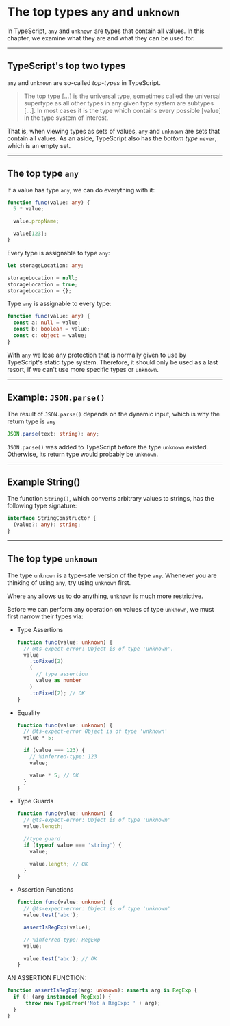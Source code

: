 # The top types `any` and `unknown`

In TypeScript, `any` and `unknown` are types that contain all values. In this chapter, we examine what they are and what they can be used for.

---

## TypeScript's top two types

`any` and `unknown` are so-called _top-types_ in TypeScript.

> The top type […] is the universal type, sometimes called the universal supertype as all other types in any given type system are subtypes […]. In most cases it is the type which contains every possible [value] in the type system of interest.

That is, when viewing types as sets of values, `any` and `unknown` are sets that contain all values. As an aside, TypeScript also has the _bottom type_ `never`, which is an empty set.

---

## The top type `any`

If a value has type `any`, we can do everything with it:

```ts
function func(value: any) {
  5 * value;

  value.propName;

  value[123];
}
```

Every type is assignable to type `any`:

```ts
let storageLocation: any;

storageLocation = null;
storageLocation = true;
storageLocation = {};
```

Type `any` is assignable to every type:

```ts
function func(value: any) {
  const a: null = value;
  const b: boolean = value;
  const c: object = value;
}
```

With `any` we lose any protection that is normally given to use by TypeScript's static type system. Therefore, it should only be used as a last resort, if we can't use more specific types or `unknown`.

---

## Example: `JSON.parse()`

The result of `JSON.parse()` depends on the dynamic input, which is why the return type is `any`

```ts
JSON.parse(text: string): any;
```

`JSON.parse()` was added to TypeScript before the type `unknown` existed. Otherwise, its return type would probably be `unknown`.

---

## Example String()

The function `String()`, which converts arbitrary values to strings, has the following type signature:

```ts
interface StringConstructor {
  (value?: any): string;
}
```

---

## The top type `unknown`

The type `unknown` is a type-safe version of the type `any`. Whenever you are thinking of using `any`, try using `unknown` first.

Where `any` allows us to do anything, `unknown` is much more restrictive.

Before we can perform any operation on values of type `unknown`, we must first narrow their types via:

- Type Assertions

  ```ts
  function func(value: unknown) {
    // @ts-expect-error: Object is of type 'unknown'.
    value
      .toFixed(2)
      (
        // type assertion
        value as number
      )
      .toFixed(2); // OK
  }
  ```

- Equality

  ```ts
  function func(value: unknown) {
    // @ts-expect-error Object is of type 'unknown'
    value * 5;

    if (value === 123) {
      // %inferred-type: 123
      value;

      value * 5; // OK
    }
  }
  ```

- Type Guards

  ```ts
  function func(value: unknown) {
    // @ts-expect-error: Object is of type 'unknown'
    value.length;

    //type guard
    if (typeof value === 'string') {
      value;

      value.length; // OK
    }
  }
  ```

- Assertion Functions

  ```ts
  function func(value: unknown) {
    // @ts-expect-error: Object is of type 'unknown'
    value.test('abc');

    assertIsRegExp(value);

    // %inferred-type: RegExp
    value;

    value.test('abc'); // OK
  }
  ```

AN ASSERTION FUNCTION:

```ts
function assertIsRegExp(arg: unknown): asserts arg is RegExp {
  if (! (arg instanceof RegExp)) {
      throw new TypeError('Not a RegExp: ' + arg);
  }
}
```

